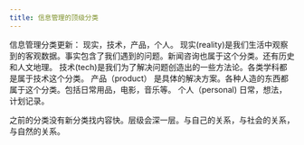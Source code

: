 ```yaml
---
title: 信息管理的顶级分类
---
```


信息管理分类更新： 现实，技术，产品，个人。
现实(reality)是我们生活中观察到的客观数据。事实包含了我们遇到的问题。新闻咨询也属于这个分类。还有历史和人文地理。
技术(tech)是我们为了解决问题创造出的一些方法论。各类学科都是属于技术这个分类。
产品（product） 是具体的解决方案。各种人造的东西都属于这个分类。包括日常用品，电影，音乐等。
个人（personal) 日常，想法，计划记录。

之前的分类没有新分类找内容快。层级会深一层。与自己的关系，与社会的关系，与自然的关系。